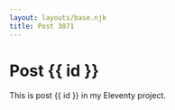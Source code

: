 ```yaml
---
layout: layouts/base.njk
title: Post 3871
---
```


# Post {{ id }}

This is post {{ id }} in my Eleventy project.
